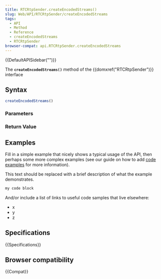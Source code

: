 ```yaml
---
title: RTCRtpSender.createEncodedStreams()
slug: Web/API/RTCRtpSender/createEncodedStreams
tags:
  - API
  - Method
  - Reference
  - createEncodedStreams
  - RTCRtpSender
browser-compat: api.RTCRtpSender.createEncodedStreams
---
```

{{DefaultAPISidebar("")}}

The **`createEncodedStreams()`** method of the {{domxref("RTCRtpSender")}} interface 

## Syntax

```js
createEncodedStreams()
```

### Parameters



### Return Value



## Examples

Fill in a simple example that nicely shows a typical usage of the API, then perhaps some more complex examples (see our guide on how to add [code examples](/en-US/docs/MDN/Contribute/Structures/Code_examples) for more information).

This text should be replaced with a brief description of what the example demonstrates.

```js
my code block
```

And/or include a list of links to useful code samples that live elsewhere:

*   x
*   y
*   z

## Specifications

{{Specifications}}

## Browser compatibility

{{Compat}}

